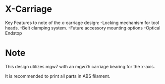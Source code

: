 

# X-Carriage
Key Features to note of the x-carriage design:
-Locking mechanism for tool heads.
-Belt clamping system.
-Future accessory mounting options
-Optical Endstop

# Note
This design utilizes mgw7 with an mgw7h carriage bearing for the x-axis.

It is recommended to print all parts in ABS filament.

